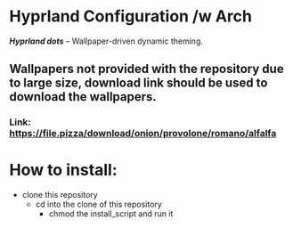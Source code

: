 # Hyprland Configuration /w Arch
___Hyprland dots___ – Wallpaper-driven dynamic theming.

## Wallpapers not provided with the repository due to large size, download link should be used to download the wallpapers.

### Link: https://file.pizza/download/onion/provolone/romano/alfalfa

# How to install:

* clone this repository
  * cd into the clone of this repository
    * chmod the install_script and run it
      



